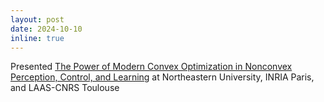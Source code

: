 ```yaml
---
layout: post
date: 2024-10-10
inline: true
---
```

Presented [The Power of Modern Convex Optimization in Nonconvex Perception, Control, and Learning](https://drive.google.com/file/d/1-WA-USrkAtPGKTEUWypT2iImp_826r9t/view?usp=sharing) at Northeastern University, INRIA Paris, and LAAS-CNRS Toulouse